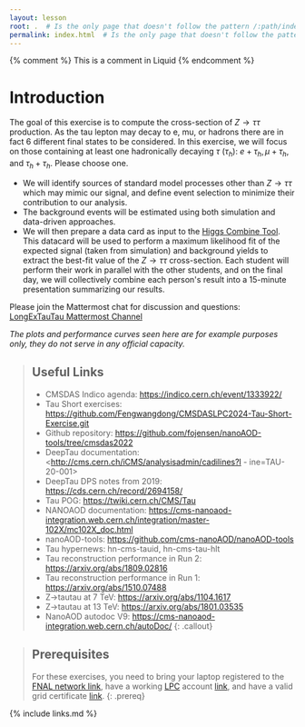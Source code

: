 ```yaml
---
layout: lesson
root: .  # Is the only page that doesn't follow the pattern /:path/index.html
permalink: index.html  # Is the only page that doesn't follow the pattern /:path/index.html
---
```


<!-- this is an html comment -->

{% comment %} This is a comment in Liquid {% endcomment %}


# Introduction

The goal of this exercise is to compute the cross-section of $Z \to \tau \tau$ 
production. As the tau lepton may decay to e, mu, or hadrons there are in fact 6 different final states to be considered. In this exercise, we will focus on those containing at least one hadronically decaying $\tau$ ($\tau_h$): $e+\tau_h, \mu+\tau_h,$ and $\tau_h+\tau_h$. Please choose one. 

* We will identify sources of standard model processes other than $Z \to \tau \tau$  which may mimic our signal, and define event selection to minimize their contribution to our analysis. 
* The background events will be estimated using both simulation and data-driven approaches. 
* We will then prepare a data card as input to the [Higgs Combine Tool](https://cms-analysis.github.io/HiggsAnalysis-CombinedLimit/). This datacard will be used to perform a maximum likelihood fit of the expected signal (taken from simulation) and background yields to extract the best-fit value of the $Z \to \tau \tau$  cross-section. Each student will perform their work in parallel with the other students, and on the final day, we will collectively combine each person's result into a 15-minute presentation summarizing our results.

<!-- Introductory slides can be found [here](https://twiki.cern.ch/twiki/pub/CMS/SWGuideCMSDataAnalysisSchoolLPC2023ZTauTauXsec/LongExerciseZTauTau.pdf). -->

Please join the Mattermost chat for discussion and questions: [LongExTauTau Mattermost Channel](https://mattermost.web.cern.ch/cmsdaslpc2024/channels/longexztautau)

*The plots and performance curves seen here are for example purposes only, they do not serve in any official capacity.*


> ## Useful Links
> - CMSDAS Indico agenda: <https://indico.cern.ch/event/1333922/>
> - Tau Short exercises: <https://github.com/Fengwangdong/CMSDASLPC2024-Tau-Short-Exercise.git>
> - Github repository: <https://github.com/fojensen/nanoAOD-tools/tree/cmsdas2022>
> - DeepTau documentation: <http://cms.cern.ch/iCMS/analysisadmin/cadilines?l - ine=TAU-20-001>
> - DeepTau DPS notes from 2019: <https://cds.cern.ch/record/2694158/>
> - Tau POG: <https://twiki.cern.ch/CMS/Tau>
> - NANOAOD documentation: <https://cms-nanoaod-integration.web.cern.ch/integration/master-102X/mc102X_doc.html>
> - nanoAOD-tools: <https://github.com/cms-nanoAOD/nanoAOD-tools>
> - Tau hypernews: hn-cms-tauid, hn-cms-tau-hlt
> - Tau reconstruction performance in Run 2: <https://arxiv.org/abs/1809.02816>
> - Tau reconstruction performance in Run 1: <https://arxiv.org/abs/1510.07488>
> - Z->tautau at 7 TeV: <https://arxiv.org/abs/1104.1617>
> - Z->tautau at 13 TeV: <https://arxiv.org/abs/1801.03535>
> - NanoAOD autodoc V9: <https://cms-nanoaod-integration.web.cern.ch/autoDoc/>
{: .callout}


> ## Prerequisites
>
> For these exercises, you need to bring your laptop registered to the [FNAL network link](http://www.uscms.org/uscms_at_work/computing/getstarted/index.shtml), have a working [LPC](https://twiki.cern.ch/twiki/bin/view/CMS/LPC) account [link](http://www.uscms.org/uscms_at_work/computing/getstarted/getaccount_fermilab.shtml), and have a valid grid certificate [link](http://www.uscms.org/uscms_at_work/computing/getstarted/get_grid_cert.shtml).
{: .prereq}


{% include links.md %}
